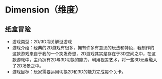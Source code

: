 # Dimension（维度）
## 纸盒冒险
- 游戏类型：2D/3D闯关解谜游戏
- 游戏介绍：经典的2D游戏有很多，拥有许多有意思的玩法和特色，我制作的这款游戏来自于我的一个突发奇想，2D游戏其实是存在于3D空间之中，在这款游戏中，主角拥有2D与3D切换的能力，利用视差艺术，将一些3D元素融入了2D场景之中。
- 游戏目标：玩家需要运用切换2D和3D的能力完成每个关卡。
